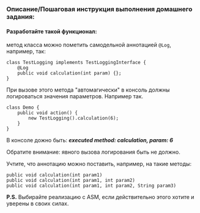 ### Описание/Пошаговая инструкция выполнения домашнего задания:

#### Разработайте такой функционал:

метод класса можно пометить самодельной аннотацией `@Log`, например, так:

    class TestLogging implements TestLoggingInterface {
        @Log
        public void calculation(int param) {};
    }

При вызове этого метода "автомагически" в консоль должны логироваться значения параметров.
Например так.

    class Demo {
        public void action() {
            new TestLogging().calculation(6);
        }
    }

В консоле дожно быть:
**_executed method: calculation, param: 6_**

Обратите внимание: явного вызова логирования быть не должно.

Учтите, что аннотацию можно поставить, например, на такие методы:

    public void calculation(int param1)
    public void calculation(int param1, int param2)
    public void calculation(int param1, int param2, String param3)

**P.S.**
Выбирайте реализацию с ASM, если действительно этого хотите и уверены в своих силах.